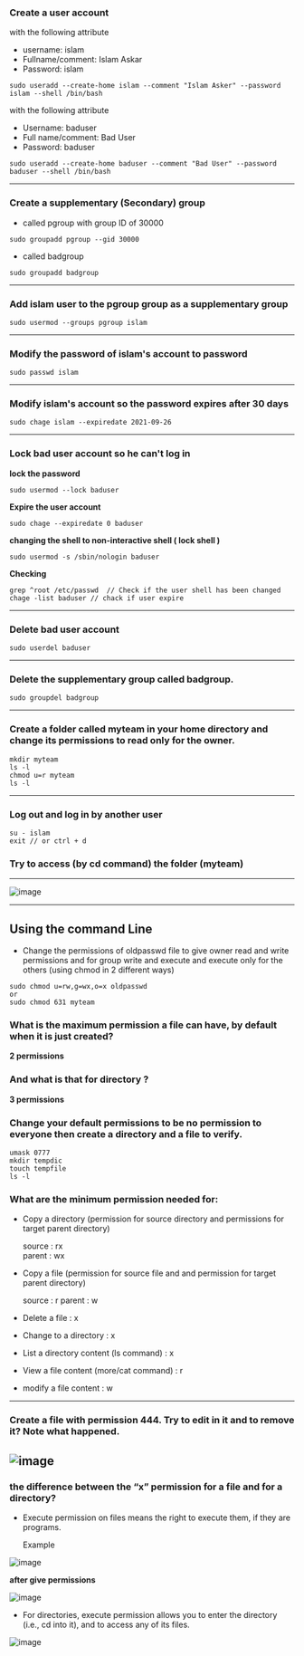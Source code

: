 

### Create a user account 
with the following attribute
  - username: islam
  - Fullname/comment: Islam Askar
  - Password: islam
  
  ```
  sudo useradd --create-home islam --comment "Islam Asker" --password islam --shell /bin/bash
  ```
  with the following attribute 
  
  - Username: baduser 
  - Full name/comment: Bad User 
  - Password: baduser 

  
  ```
  sudo useradd --create-home baduser --comment "Bad User" --password baduser --shell /bin/bash
  ```
  
-------------------  
### Create a supplementary (Secondary) group
* called pgroup with group ID of 30000

```
sudo groupadd pgroup --gid 30000
```

* called badgroup

```
sudo groupadd badgroup 
```

--------------------
### Add islam user to the pgroup group as a supplementary group

```
sudo usermod --groups pgroup islam  
```
--------------------
### Modify the password of islam's account to password

```
sudo passwd islam
```
--------------------
### Modify islam's account so the password expires after 30 days

```
sudo chage islam --expiredate 2021-09-26
```
--------------------
###  Lock bad user account so he can't log in

**lock the password** 
```
sudo usermod --lock baduser 
```
**Expire the user account**
```
sudo chage --expiredate 0 baduser 
```
**changing the shell to  non-interactive shell ( lock shell )**

```
sudo usermod -s /sbin/nologin baduser
```

**Checking**
```
grep ^root /etc/passwd  // Check if the user shell has been changed 
chage -list baduser // chack if user expire 
```

--------------------


### Delete bad user account

```
sudo userdel baduser 
```
--------------------

### Delete the supplementary group called badgroup.
```
sudo groupdel badgroup 
```
--------------------

### Create a folder called myteam in your home directory and change its permissions to read only for the owner.
```
mkdir myteam
ls -l 
chmod u=r myteam 
ls -l 
```

--------------------

### Log out and log in by another user

```
su - islam
exit // or ctrl + d 
```

### Try to access (by cd command) the folder (myteam)
--------------------
![image](https://user-images.githubusercontent.com/44178039/131020233-5525d0f0-52b3-4bfe-bbfa-f2af206ba40a.png)

--------------------
## Using the command Line

* Change the permissions of oldpasswd file to give owner read and write permissions
and for group write and execute  and execute only for the others (using chmod in 2 different ways)
```
sudo chmod u=rw,g=wx,o=x oldpasswd 
or 
sudo chmod 631 myteam
```
 
### What is the maximum permission a file can have, by default when it is just created? 
   
   **2 permissions** 
  
### And what is that for directory  ? 
   
   **3 permissions** 
  
### Change your default permissions to be no permission to everyone then create a directory and a file to verify.

```
umask 0777
mkdir tempdic
touch tempfile
ls -l 
```

  
### What are the minimum permission needed for:

* Copy a directory (permission for source directory and permissions for target parent directory)

  source : rx  
  parent : wx 

* Copy a file (permission for source file and and permission for target parent directory)

  source : r
  parent : w

* Delete a file : x 
* Change to a directory  : x
* List a directory content (ls command) : x
* View a file content (more/cat command) : r
* modify a file content : w


------------

### Create a file with permission 444. Try to edit in it and to remove it? Note what happened.

![image](https://user-images.githubusercontent.com/44178039/131027534-ec933538-4a82-431f-b6d7-d8d05eff947e.png)
----------------
### the difference between the “x” permission for a file and for a directory?

* Execute permission on files means the right to execute them, if they are programs. 

  Example

![image](https://user-images.githubusercontent.com/44178039/131028789-6453afcc-49fa-4634-91eb-b48ce372357f.png)

**after give permissions** 

![image](https://user-images.githubusercontent.com/44178039/131028904-5efba9d3-e207-4c5c-acd1-ffbac9f1a080.png)


* For directories, execute permission allows you to enter the directory (i.e., cd into it), and to access any of its files.

![image](https://user-images.githubusercontent.com/44178039/131029294-ada09445-2f51-439d-a0d7-562b58303055.png)


